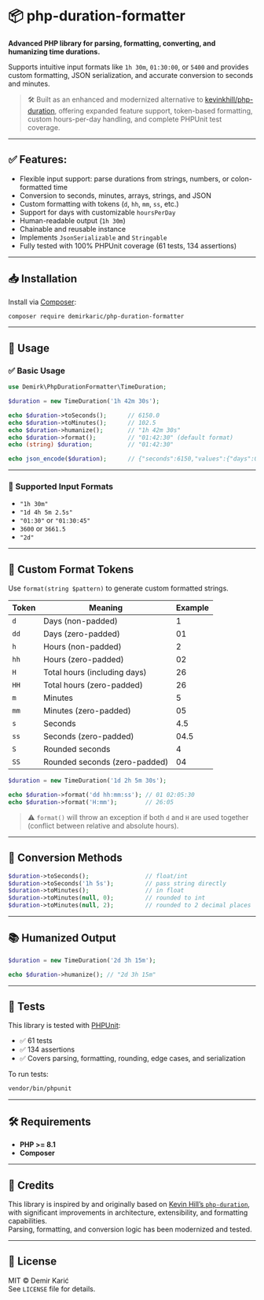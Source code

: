 # 📦 php-duration-formatter

**Advanced PHP library for parsing, formatting, converting, and humanizing time durations.**

Supports intuitive input formats like `1h 30m`, `01:30:00`, or `5400` and provides custom formatting, JSON serialization, and accurate conversion to seconds and minutes.

> 🛠️ Built as an enhanced and modernized alternative to [kevinkhill/php-duration](https://github.com/kevinkhill/php-duration), offering expanded feature support, token-based formatting, custom hours-per-day handling, and complete PHPUnit test coverage.

---

## ✅ Features:

- Flexible input support: parse durations from strings, numbers, or colon-formatted time
- Conversion to seconds, minutes, arrays, strings, and JSON
- Custom formatting with tokens (`d`, `hh`, `mm`, `ss`, etc.)
- Support for days with customizable `hoursPerDay`
- Human-readable output (`1h 30m`)
- Chainable and reusable instance
- Implements `JsonSerializable` and `Stringable`
- Fully tested with 100% PHPUnit coverage (61 tests, 134 assertions)

---

## 📥 Installation

Install via [Composer](https://getcomposer.org):

```bash
composer require demirkaric/php-duration-formatter
```

---

## 🚀 Usage

### ✅ Basic Usage

```php
use Demirk\PhpDurationFormatter\TimeDuration;

$duration = new TimeDuration('1h 42m 30s');

echo $duration->toSeconds();      // 6150.0
echo $duration->toMinutes();      // 102.5
echo $duration->humanize();       // "1h 42m 30s"
echo $duration->format();         // "01:42:30" (default format)
echo (string) $duration;          // "01:42:30"

echo json_encode($duration);      // {"seconds":6150,"values":{"days":0,"hours":1,"minutes":42,"seconds":30},"formatted":"01:42:30","humanized":"1h 42m 30s"}
```

---

### 🧩 Supported Input Formats

- `"1h 30m"`  
- `"1d 4h 5m 2.5s"`  
- `"01:30"` or `"01:30:45"`  
- `3600` or `3661.5`  
- `"2d"`  

---

## 🧠 Custom Format Tokens

Use `format(string $pattern)` to generate custom formatted strings.

| Token | Meaning                         | Example  |
|-------|----------------------------------|----------|
| `d`   | Days (non-padded)                | 1        |
| `dd`  | Days (zero-padded)               | 01       |
| `h`   | Hours (non-padded)               | 2        |
| `hh`  | Hours (zero-padded)              | 02       |
| `H`   | Total hours (including days)     | 26       |
| `HH`  | Total hours (zero-padded)        | 26       |
| `m`   | Minutes                          | 5        |
| `mm`  | Minutes (zero-padded)            | 05       |
| `s`   | Seconds                          | 4.5      |
| `ss`  | Seconds (zero-padded)            | 04.5     |
| `S`   | Rounded seconds                  | 4        |
| `SS`  | Rounded seconds (zero-padded)    | 04       |

```php
$duration = new TimeDuration('1d 2h 5m 30s');

echo $duration->format('dd hh:mm:ss'); // 01 02:05:30
echo $duration->format('H:mm');        // 26:05
```

> ⚠️ `format()` will throw an exception if both `d` and `H` are used together (conflict between relative and absolute hours).

---

## 🔄 Conversion Methods

```php
$duration->toSeconds();                // float/int
$duration->toSeconds('1h 5s');         // pass string directly
$duration->toMinutes();                // in float
$duration->toMinutes(null, 0);         // rounded to int
$duration->toMinutes(null, 2);         // rounded to 2 decimal places
```

---

## 📚 Humanized Output

```php
$duration = new TimeDuration('2d 3h 15m');

echo $duration->humanize(); // "2d 3h 15m"
```

---

## 🧪 Tests

This library is tested with [PHPUnit](https://phpunit.de):

- ✅ 61 tests
- ✅ 134 assertions
- ✅ Covers parsing, formatting, rounding, edge cases, and serialization

To run tests:

```bash
vendor/bin/phpunit
```

---

## 🛠 Requirements

- **PHP >= 8.1**
- **Composer**

---

## 👏 Credits

This library is inspired by and originally based on [Kevin Hill’s `php-duration`](https://github.com/kevinkhill/php-duration), with significant improvements in architecture, extensibility, and formatting capabilities.  
Parsing, formatting, and conversion logic has been modernized and tested.

---

## 📄 License

MIT © Demir Karić  
See `LICENSE` file for details.
